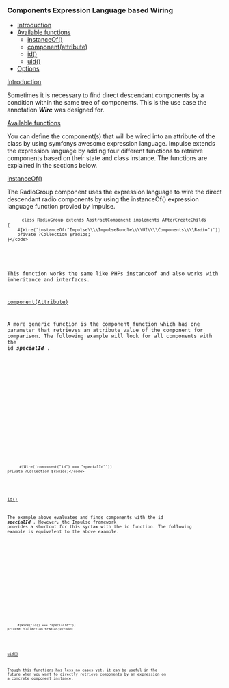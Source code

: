 <h3 class="doc-title">Components Expression Language based Wiring</h3>

- [Introduction](#introduction)
- [Available functions](#available-functions)
	- [instanceOf()](#instanceOf)
    - [component(attribute)](#componentAttribute)
    - [id()](#id)
    - [uid()](#uid)
- [Options](#options)

<a href="#introduction">Introduction</a>

Sometimes it is necessary to find direct descendant components by a condition within the same tree of components. This is the use case the annotation  **_Wire_** was designed for.

<a href="#available-functions">Available functions</a>

You can define the component(s) that will be wired into an attribute of the class by using symfonys awesome expression language. Impulse extends the expression language by adding four different functions to retrieve components based on their state and class instance. The functions are explained in the sections below.

<a href="#instanceOf">instanceOf()</a>

The RadioGroup component uses the expression language to wire the direct descendant radio components by using the instanceOf() expression language function provied by Impulse. 

<div class="code-header">
	<div class="container-fluid">
		<div class="row">
          <div class="button red"></div>
          <div class="button yellow"></div>
          <div class="button green"></div>
        </div>
    </div>
</div>
<pre class="code-white line-numbers language-php">
	<code class="imp-code language-php"><?php
	namespace Impulse\ImpulseBundle\UI\Components;
    use Impulse\ImpulseBundle\Annotations\Wire;
    use Impulse\ImpulseBundle\Components\AfterCreateChilds;
    use Impulse\ImpulseBundle\Events\Events;
	use Tightenco\Collect\Support\Collection;

    class RadioGroup extends AbstractComponent implements AfterCreateChilds
    {
        #[Wire('instanceOf("Impulse\\\\ImpulseBundle\\\\UI\\\\Components\\\\Radio")')]
        private ?Collection $radios;
	}</code>
</pre>

This function works the same like PHPs instanceof and also works with inheritance and interfaces.

<a href="#componentAttribute">component(Attribute)</a>

A more generic function is the component function which has one parameter that retrieves an attribute value of the component for comparison. The following example will look for all components with the id **_specialId_** .

<div class="code-header">
	<div class="container-fluid">
		<div class="row">
          <div class="button red"></div>
          <div class="button yellow"></div>
          <div class="button green"></div>
        </div>
    </div>
</div>
<pre class="code-white line-numbers language-php">
	<code class="imp-code language-php"><?php

	#[Wire('component("id") === "specialId"')]
    private ?Collection $radios;</code>
</pre>

<a href="#id">id()</a>

The example above evaluates and finds components with the id **_specialId_** . However, the Impulse framework provides a shortcut for this syntax with the id function. The following example is equivalent to the above example.

<div class="code-header">
	<div class="container-fluid">
		<div class="row">
          <div class="button red"></div>
          <div class="button yellow"></div>
          <div class="button green"></div>
        </div>
    </div>
</div>
<pre class="code-white line-numbers language-php">
	<code class="imp-code language-php"><?php

    #[Wire('id() === "specialId"')]
    private ?Collection $radios;</code>
</pre>

<a href="#uid">uid()</a>

Though this functions has less no cases yet, it can be useful in the future when you want to directly retrieve components by an expression on a concrete component instance.
